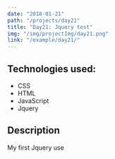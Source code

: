 ```yaml
---
date: "2018-01-21"
path: "/projects/day21"
title: "Day21: Jquery test"
img: "/img/projectImg/day21.png"
link: "/example/day21/"
---
```


## Technologies used:

- CSS
- HTML
- JavaScript
- Jquery

## Description

My first Jquery use
